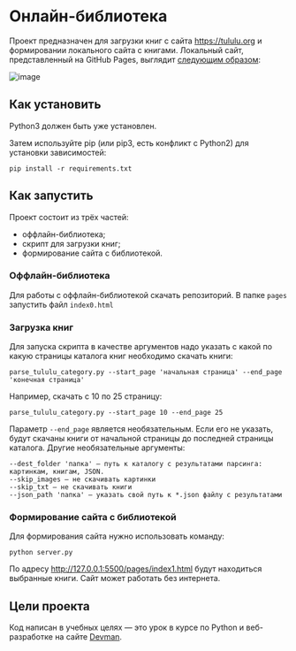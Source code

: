 # Онлайн-библиотека

Проект предназначен для загрузки книг с сайта https://tululu.org и формировании локального сайта с книгами.
Локальный сайт, представленный на GitHub Pages, выглядит [следующим образом](https://arkady-bikhd.github.io/online_library/):

![image](https://user-images.githubusercontent.com/76903715/236863118-36b5cb81-0b91-4f51-805e-042392bd6f97.png)


## Как установить

Python3 должен быть уже установлен.

Затем используйте pip (или pip3, есть конфликт с Python2) для установки зависимостей:
  
  `pip install -r requirements.txt`
  
## Как запустить
Проект состоит из трёх частей:

- оффлайн-библиотека;
- скрипт для загрузки книг;
- формирование сайта с библиотекой.

### Оффлайн-библиотека
Для работы с оффлайн-библиотекой скачать репозиторий. В папке `pages` запустить файл `index0.html`

### Загрузка книг
Для запуска скрипта в качестве аргументов надо указать с какой по какую страницы каталога книг необходимо скачать книги:
   
  `parse_tululu_category.py --start_page 'начальная страница' --end_page 'конечная страница'`
 
 Например, скачать с 10 по 25 страницу:
 
 `parse_tululu_category.py --start_page 10 --end_page 25`
 
 Параметр `--end_page` является необязательным. Если его не указать, будут скачаны книги от начальной страницы до последней
 страницы каталога. Другие необязательные аргументы:
 
 ```
 --dest_folder 'папка' — путь к каталогу с результатами парсинга: картинкам, книгам, JSON.
 --skip_images — не скачивать картинки
 --skip_txt — не скачивать книги
 --json_path 'папка' — указать свой путь к *.json файлу с результатами
 ```
 ### Формирование сайта с библиотекой
 Для формирования сайта нужно использовать команду:
 
 `python server.py`
 
 По адресу http://127.0.0.1:5500/pages/index1.html будут находиться выбранные книги. Сайт может работать без интернета.
 
 ## Цели проекта

Код написан в учебных целях — это урок в курсе по Python и веб-разработке на сайте [Devman](https://dvmn.org).
